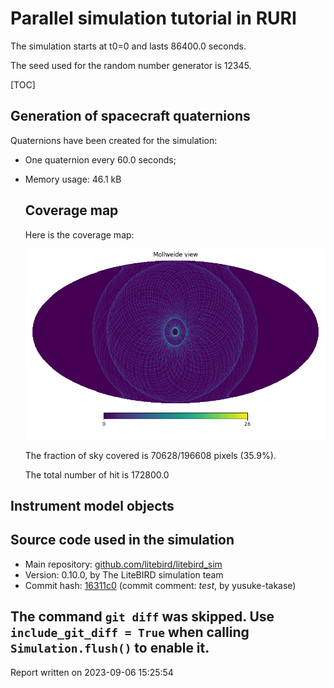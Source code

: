 # Parallel simulation tutorial in RURI



The simulation starts at t0=0 and lasts 86400.0 seconds.

The seed used for the random number generator is 12345.

[TOC]



## Generation of spacecraft quaternions

Quaternions have been created for the simulation:

- One quaternion every 60.0 seconds;
- Memory usage: 46.1 kB




    ## Coverage map

    Here is the coverage map:

    ![](coverage_map.png)

    The fraction of sky covered is 70628/196608 pixels
    (35.9%).

    The total number of hit is 172800.0
    

## Instrument model objects



## Source code used in the simulation

-   Main repository: [github.com/litebird/litebird_sim](https://github.com/litebird/litebird_sim)
-   Version: 0.10.0, by The LiteBIRD simulation team
-   Commit hash: [16311c0](https://github.com/litebird/litebird_sim/commit/16311c01e4464a2affd9c6d301314d5e0fcb4bbc)
    (commit comment: *test*, by yusuke-takase)



The command `git diff` was skipped. Use `include_git_diff = True` when
calling `Simulation.flush()` to enable it.
---

Report written on 2023-09-06 15:25:54

